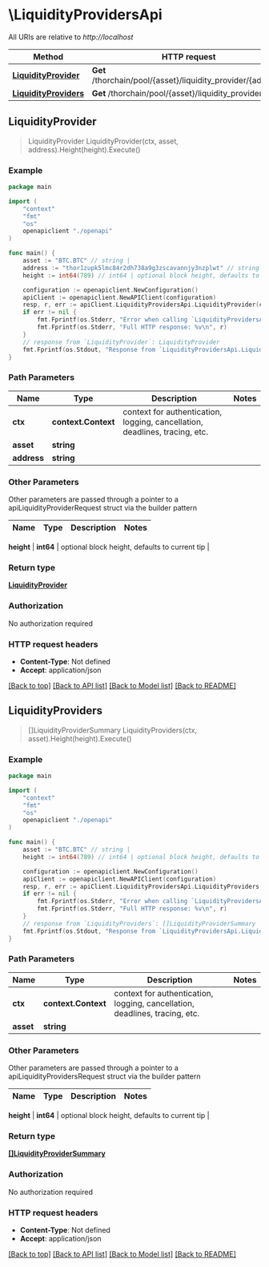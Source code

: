 # \LiquidityProvidersApi

All URIs are relative to *http://localhost*

Method | HTTP request | Description
------------- | ------------- | -------------
[**LiquidityProvider**](LiquidityProvidersApi.md#LiquidityProvider) | **Get** /thorchain/pool/{asset}/liquidity_provider/{address} | 
[**LiquidityProviders**](LiquidityProvidersApi.md#LiquidityProviders) | **Get** /thorchain/pool/{asset}/liquidity_providers | 



## LiquidityProvider

> LiquidityProvider LiquidityProvider(ctx, asset, address).Height(height).Execute()





### Example

```go
package main

import (
    "context"
    "fmt"
    "os"
    openapiclient "./openapi"
)

func main() {
    asset := "BTC.BTC" // string | 
    address := "thor1zupk5lmc84r2dh738a9g3zscavannjy3nzplwt" // string | 
    height := int64(789) // int64 | optional block height, defaults to current tip (optional)

    configuration := openapiclient.NewConfiguration()
    apiClient := openapiclient.NewAPIClient(configuration)
    resp, r, err := apiClient.LiquidityProvidersApi.LiquidityProvider(context.Background(), asset, address).Height(height).Execute()
    if err != nil {
        fmt.Fprintf(os.Stderr, "Error when calling `LiquidityProvidersApi.LiquidityProvider``: %v\n", err)
        fmt.Fprintf(os.Stderr, "Full HTTP response: %v\n", r)
    }
    // response from `LiquidityProvider`: LiquidityProvider
    fmt.Fprintf(os.Stdout, "Response from `LiquidityProvidersApi.LiquidityProvider`: %v\n", resp)
}
```

### Path Parameters


Name | Type | Description  | Notes
------------- | ------------- | ------------- | -------------
**ctx** | **context.Context** | context for authentication, logging, cancellation, deadlines, tracing, etc.
**asset** | **string** |  | 
**address** | **string** |  | 

### Other Parameters

Other parameters are passed through a pointer to a apiLiquidityProviderRequest struct via the builder pattern


Name | Type | Description  | Notes
------------- | ------------- | ------------- | -------------


 **height** | **int64** | optional block height, defaults to current tip | 

### Return type

[**LiquidityProvider**](LiquidityProvider.md)

### Authorization

No authorization required

### HTTP request headers

- **Content-Type**: Not defined
- **Accept**: application/json

[[Back to top]](#) [[Back to API list]](../README.md#documentation-for-api-endpoints)
[[Back to Model list]](../README.md#documentation-for-models)
[[Back to README]](../README.md)


## LiquidityProviders

> []LiquidityProviderSummary LiquidityProviders(ctx, asset).Height(height).Execute()





### Example

```go
package main

import (
    "context"
    "fmt"
    "os"
    openapiclient "./openapi"
)

func main() {
    asset := "BTC.BTC" // string | 
    height := int64(789) // int64 | optional block height, defaults to current tip (optional)

    configuration := openapiclient.NewConfiguration()
    apiClient := openapiclient.NewAPIClient(configuration)
    resp, r, err := apiClient.LiquidityProvidersApi.LiquidityProviders(context.Background(), asset).Height(height).Execute()
    if err != nil {
        fmt.Fprintf(os.Stderr, "Error when calling `LiquidityProvidersApi.LiquidityProviders``: %v\n", err)
        fmt.Fprintf(os.Stderr, "Full HTTP response: %v\n", r)
    }
    // response from `LiquidityProviders`: []LiquidityProviderSummary
    fmt.Fprintf(os.Stdout, "Response from `LiquidityProvidersApi.LiquidityProviders`: %v\n", resp)
}
```

### Path Parameters


Name | Type | Description  | Notes
------------- | ------------- | ------------- | -------------
**ctx** | **context.Context** | context for authentication, logging, cancellation, deadlines, tracing, etc.
**asset** | **string** |  | 

### Other Parameters

Other parameters are passed through a pointer to a apiLiquidityProvidersRequest struct via the builder pattern


Name | Type | Description  | Notes
------------- | ------------- | ------------- | -------------

 **height** | **int64** | optional block height, defaults to current tip | 

### Return type

[**[]LiquidityProviderSummary**](LiquidityProviderSummary.md)

### Authorization

No authorization required

### HTTP request headers

- **Content-Type**: Not defined
- **Accept**: application/json

[[Back to top]](#) [[Back to API list]](../README.md#documentation-for-api-endpoints)
[[Back to Model list]](../README.md#documentation-for-models)
[[Back to README]](../README.md)

